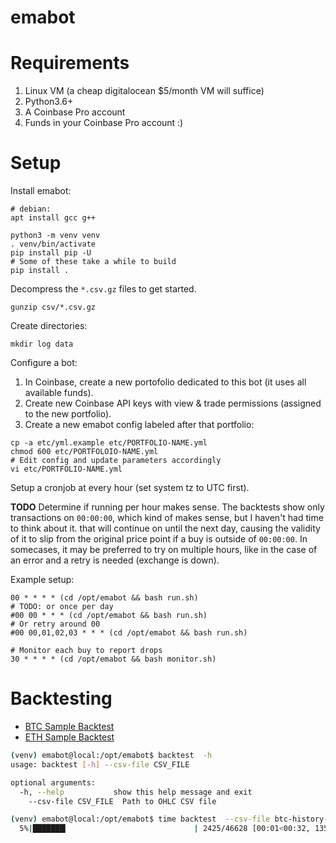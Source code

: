 # emabot

# Requirements

1. Linux VM (a cheap digitalocean $5/month VM will suffice)
2. Python3.6+
3. A Coinbase Pro account
4. Funds in your Coinbase Pro account :)

# Setup

Install emabot:
```
# debian:
apt install gcc g++

python3 -m venv venv
. venv/bin/activate
pip install pip -U
# Some of these take a while to build
pip install .
```

Decompress the `*.csv.gz` files to get started.
```
gunzip csv/*.csv.gz
```

Create directories:
```
mkdir log data
```

Configure a bot:
1. In Coinbase, create a new portofolio dedicated to this bot (it uses all
   available funds).
2. Create new Coinbase API keys with view & trade permissions (assigned to the
   new portfolio).
3. Create a new emabot config labeled after that portfolio:
```
cp -a etc/yml.example etc/PORTFOLIO-NAME.yml
chmod 600 etc/PORTFOLOIO-NAME.yml
# Edit config and update parameters accordingly
vi etc/PORTFOLIO-NAME.yml
```

Setup a cronjob at every hour (set system tz to UTC first).

**TODO** Determine if running per hour makes sense.
The backtests show only transactions on `00:00:00`,
which kind of makes sense, but I haven't had time to think about it.
that will continue on until the next day,
causing the validity of it to slip from the original price point
if a buy is outside of `00:00:00`.  In somecases, it may be preferred to try on multiple hours, like
in the case of an error and a retry is needed (exchange is down).

Example setup:
```
00 * * * * (cd /opt/emabot && bash run.sh)
# TODO: or once per day
#00 00 * * * (cd /opt/emabot && bash run.sh)
# Or retry around 00
#00 00,01,02,03 * * * (cd /opt/emabot && bash run.sh)

# Monitor each buy to report drops
30 * * * * (cd /opt/emabot && bash monitor.sh)
```

# Backtesting
* [BTC Sample Backtest](/backtests/backtest-btc.log)
* [ETH Sample Backtest](/backtests/backtest-eth.log)
```bash
(venv) emabot@local:/opt/emabot$ backtest  -h
usage: backtest [-h] --csv-file CSV_FILE

optional arguments:
  -h, --help           show this help message and exit
    --csv-file CSV_FILE  Path to OHLC CSV file
```
```bash
(venv) emabot@local:/opt/emabot$ time backtest  --csv-file btc-history-1m-ohlc.csv
  5%|███████▎                            | 2425/46628 [00:01<00:32, 1359.63it/s]
```
